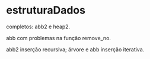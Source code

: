 # estruturaDados

completos: abb2 e heap2.

abb com problemas na função remove_no.

abb2 inserção recursiva;
árvore e abb inserção iterativa.
